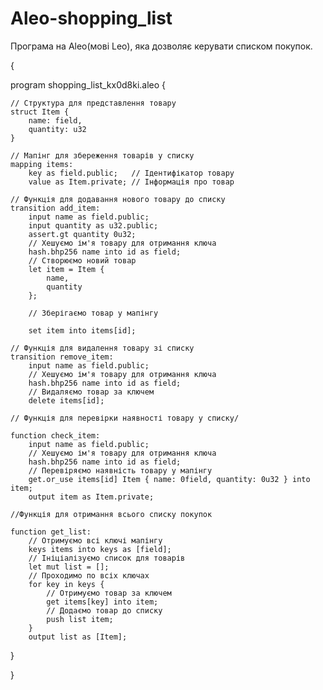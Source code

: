 # Aleo-shopping_list
Програма на Aleo(мові Leo), яка дозволяє керувати списком покупок.

 {

 
  program shopping_list_kx0d8ki.aleo {

    // Структура для представлення товару
    struct Item {
        name: field,
        quantity: u32
    }

    // Мапінг для збереження товарів у списку
    mapping items:
        key as field.public;   // Ідентифікатор товару
        value as Item.private; // Інформація про товар

    // Функція для додавання нового товару до списку
    transition add_item:
        input name as field.public;
        input quantity as u32.public;
        assert.gt quantity 0u32;
        // Хешуємо ім'я товару для отримання ключа
        hash.bhp256 name into id as field;
        // Створюємо новий товар
        let item = Item {
            name,
            quantity
        };
        
        // Зберігаємо товар у мапінгу
        
        set item into items[id];

    // Функція для видалення товару зі списку
    transition remove_item:
        input name as field.public;
        // Хешуємо ім'я товару для отримання ключа
        hash.bhp256 name into id as field;
        // Видаляємо товар за ключем
        delete items[id];

    // Функція для перевірки наявності товару у списку/
    
    function check_item:
        input name as field.public;
        // Хешуємо ім'я товару для отримання ключа
        hash.bhp256 name into id as field;
        // Перевіряємо наявність товару у мапінгу
        get.or_use items[id] Item { name: 0field, quantity: 0u32 } into item;
        output item as Item.private;

    //Функція для отримання всього списку покупок
    
    function get_list:
        // Отримуємо всі ключі мапінгу
        keys items into keys as [field];
        // Ініціалізуємо список для товарів
        let mut list = [];
        // Проходимо по всіх ключах
        for key in keys {
            // Отримуємо товар за ключем
            get items[key] into item;
            // Додаємо товар до списку
            push list item;
        }
        output list as [Item];
}




 }
